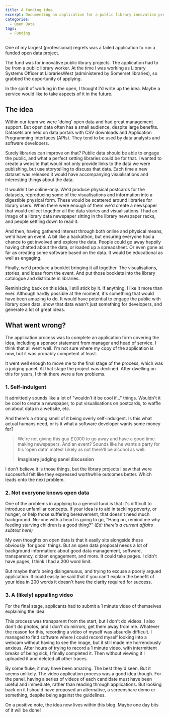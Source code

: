 ```yaml
---
title: A funding idea
excerpt: Documenting an application for a public library innovation project
categories:
  - Open Data
tags:
  - Funding
---
```


One of my largest (professional) regrets was a failed application to run a funded open data project.

The fund was for innovative public library projects. The application had to be from a public library worker. At the time I was working as Library Systems Officer at LibrariesWest (administered by Somerset libraries), so grabbed the opportunity of applying.

In the spirit of working in the open, I thought I'd write up the idea. Maybe a service would like to take aspects of it in the future.

## The idea

Within our team we were 'doing' open data and had great management support. But open data often has a small audience, despite large benefits. Datasets are held on data portals with CSV downloads and Application Programming Interfaces (APIs). They tend to be used by data analysts and software developers.

Surely libraries can improve on that? Public data should be able to engage the public, and what a perfect setting libraries could be for that. I wanted to create a website that would not only provide links to the data we were publishing, but use storytelling to discuss that data. Each time a new dataset was released it would have accompanying visualisations and interesting things about the data.

It wouldn't be online-only. We'd produce physical postcards for the datasets, reproducing some of the visualisations and information into a digestible physical form. These would be scattered around libraries for library users. When there were enough of them we'd create a newspaper that would collect together all the data stories and visualisations. I had an image of a library data newspaper sitting in the library newspaper racks, and people settling down to read it.

And then, having gathered interest through both online and physical means, we'd have an event. A bit like a hackathon, but ensuring everyone had a chance to get involved and explore the data. People could go away happily having chatted about the data, or loaded up a spreadsheet. Or even gone as far as creating some software based on the data. It would be educational as well as engaging.

Finally, we'd produce a booklet bringing it all together. The visualisations, stories, and ideas from the event. And put those booklets into the library catalogue and distribute in libraries.

Reminiscing back on this idea, I still stick by it. If anything, I like it more than ever. Although hardly possible at the moment, it's something that would have been amazing to do. It would have potential to engage the public with library open data, show that data wasn't just something for developers, and generate a lot of great ideas.

## What went wrong?

The application process was to complete an application form covering the idea, including a sponsor statement from manager and head of service. I think that all went well. I'm not sure where my copy of the application is now, but it was probably competent at least.

It went well enough to move me to the final stage of the process, which was a judging panel. At that stage the project was declined. After dwelling on this for years, I think there were a few problems.

### 1. Self-indulgent

It admittedly sounds like a lot of "wouldn't it be cool if..." things. Wouldn't it be cool to create a newspaper, to put visualisations on postcards, to waffle on about data in a website, etc.

And there's a strong smell of it being overly self-indulgent. Is this what actual humans need, or is it what a software developer wants some money for? 

> We're not giving this guy £7,000 to go away and have a good time making newspapers. And an event? Sounds like he wants a party for his 'open data' mates! Likely as not there'll be alcohol as well.
>
> **Imaginary judging panel discussion**

I don't believe it is those things, but the library projects I saw that were successful felt like they expressed worthwhile outcomes better. Which leads onto the next problem.

### 2. Not everyone knows open data

One of the problems in applying to a general fund is that it's difficult to introduce unfamiliar concepts. If your idea is to aid in tackling poverty, or hunger, or help those suffering bereavement, that doesn't need much background. No-one with a heart is going to go, "Hang on, remind me why feeding starving children is a good thing?" *(Ed: there's a current affairs subtext here)*

My own thoughts on open data is that it easily sits alongside these obviously 'for good' things. But an open data proposal needs a lot of background information: about good data management, software, transparency, citizen engagement, and more. It could take pages. I didn't have pages, I think I had a 200 word limit.

But maybe that's being disingenuous, and trying to excuse a poorly argued application. It could easily be said that if you can't explain the benefit of your idea in 200 words it doesn't have the clarity required for success. 

### 3. A (likely) appalling video

For the final stage, applicants had to submit a 1 minute video of themselves explaining the idea.

This process was transparent from the start, but I don't do videos. I also don't do photos, and I don't do mirrors, get them away from me. Whatever the reason for this, recording a video of myself was absurdly difficult. I managed to find software where I could record myself looking into a webcam without having to see the image, but it still made me horrendously anxious. After hours of trying to record a 1 minute video, with intermittent breaks of being sick, I finally completed it. Then without viewing it I uploaded it and deleted all other traces.

By some fluke, it may have been amazing. The best they'd seen. But it seems unlikely. The video application process was a good idea though. For the panel, having a series of videos of each candidate must have been useful and immediate, rather than reading through applications. But looking back on it I should have proposed an alternative, a screenshare demo or something, despite being against the guidelines.

On a positive note, the idea now lives within this blog. Maybe one day bits of it will be done!

